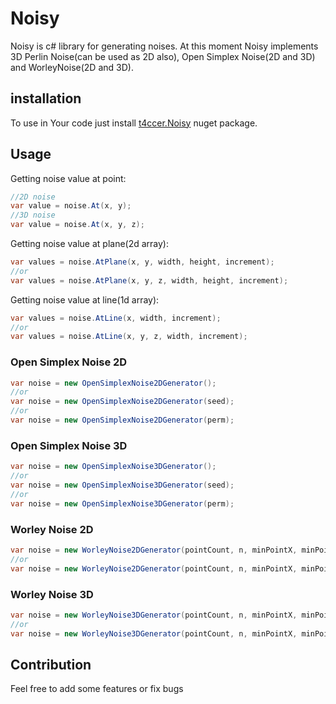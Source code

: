 # Noisy
Noisy is c# library for generating noises. At this moment Noisy implements 3D Perlin Noise(can be used as 2D also), Open Simplex Noise(2D and 3D) and WorleyNoise(2D and 3D).
## installation
To use in Your code just install [t4ccer.Noisy](https://www.nuget.org/packages/t4ccer.Noisy) nuget package.

## Usage
Getting noise value at point:
```csharp
//2D noise
var value = noise.At(x, y);
//3D noise
var value = noise.At(x, y, z);
```

Getting noise value at plane(2d array):
```csharp
var values = noise.AtPlane(x, y, width, height, increment);
//or
var values = noise.AtPlane(x, y, z, width, height, increment);
```

Getting noise value at line(1d array):
```csharp
var values = noise.AtLine(x, width, increment);
//or
var values = noise.AtLine(x, y, z, width, increment);
```

### Open Simplex Noise 2D
```csharp
var noise = new OpenSimplexNoise2DGenerator();
//or
var noise = new OpenSimplexNoise2DGenerator(seed);
//or
var noise = new OpenSimplexNoise2DGenerator(perm);
```

### Open Simplex Noise 3D
```csharp
var noise = new OpenSimplexNoise3DGenerator();
//or
var noise = new OpenSimplexNoise3DGenerator(seed);
//or
var noise = new OpenSimplexNoise3DGenerator(perm);
```

### Worley Noise 2D
```csharp
var noise = new WorleyNoise2DGenerator(pointCount, n, minPointX, minPointY, maxPointX, maxPointY);
//or
var noise = new WorleyNoise2DGenerator(pointCount, n, minPointX, minPointY, maxPointX, maxPointY, seed);
```

### Worley Noise 3D
```csharp
var noise = new WorleyNoise3DGenerator(pointCount, n, minPointX, minPointY, minPointZ, maxPointX, maxPointY, maxPointZ);
//or
var noise = new WorleyNoise3DGenerator(pointCount, n, minPointX, minPointY, minPointZ, maxPointX, maxPointY, maxPointZ, seed);
```

## Contribution
Feel free to add some features or fix bugs
